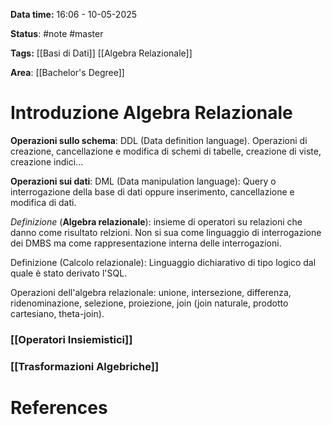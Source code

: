 **Data time:** 16:06 - 10-05-2025

**Status**: #note #master

**Tags:** [[Basi di Dati]] [[Algebra Relazionale]]

**Area**: [[Bachelor's Degree]]
# Introduzione Algebra Relazionale

**Operazioni sullo schema**: DDL (Data definition language). Operazioni di creazione, cancellazione e modifica di schemi di tabelle, creazione di viste, creazione indici...

**Operazioni sui dati**: DML (Data manipulation language): Query o interrogazione della base di dati oppure inserimento, cancellazione e modifica di dati.

*Definizione* (**Algebra relazionale**): insieme di operatori su relazioni che danno come risultato relzioni. Non si sua come linguaggio di interrogazione dei DMBS ma come rappresentazione interna delle interrogazioni.

Definizione (Calcolo relazionale): Linguaggio dichiarativo di tipo logico dal quale è stato derivato l'SQL.

Operazioni dell'algebra relazionale: unione, intersezione, differenza, ridenominazione, selezione, proiezione, join (join naturale, prodotto cartesiano, theta-join).

### [[Operatori Insiemistici]]

### [[Trasformazioni Algebriche]]

# References